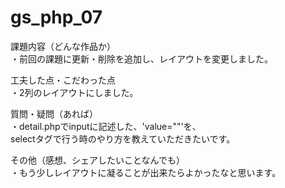 # gs_php_07

課題内容（どんな作品か）<br/>
・前回の課題に更新・削除を追加し、レイアウトを変更しました。<br/>

工夫した点・こだわった点<br/>
・2列のレイアウトにしました。<br/>

質問・疑問（あれば）<br/>
・detail.phpでinputに記述した、'value="<?=$row[""]?>"'を、<br/>
selectタグで行う時のやり方を教えていただきたいです。<br/>

その他（感想、シェアしたいことなんでも）<br/>
・もう少しレイアウトに凝ることが出来たらよかったなと思います。<br/>
